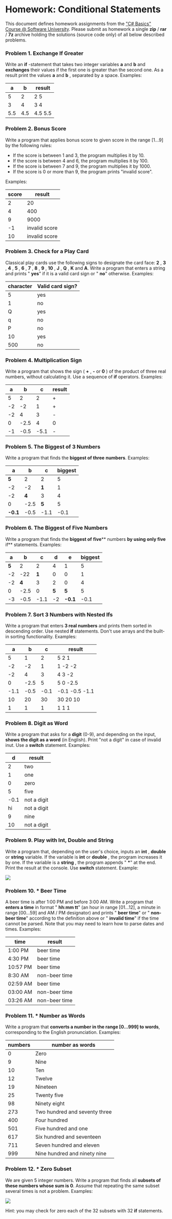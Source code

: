 # Homework: Conditional Statements

This document defines homework assignments from the [&quot;C# Basics&quot; Course @ Software University](https://softuni.bg/trainings/1297/programming-basics-january-2016). Please submit as homework a single **zip** / **rar** / **7z** archive holding the solutions (source code only) of all below described problems.

### Problem 1. Exchange If Greater

Write an  **if** -statement that takes two integer variables **a** and **b** and  **exchanges**  their values if the first one is greater than the second one. As a result print the values **a** and **b** , separated by a space. Examples:

| **a** | **b** | **result** |
| --- | --- | --- |
| 5 | 2 | 2 5 |
| 3 | 4 | 3 4 |
| 5.5 | 4.5 | 4.5 5.5 |

### Problem 2. Bonus Score

Write a program that applies bonus score to given score in the range [1…9] by the following rules:

- If the score is between 1 and 3, the program multiplies it by 10.
- If the score is between 4 and 6, the program multiplies it by 100.
- If the score is between 7 and 9, the program multiplies it by 1000.
- If the score is 0 or more than 9, the program prints &quot;invalid score&quot;.

Examples:

| **score** | **result** |
| --- | --- |
| 2 | 20 |
| 4 | 400 |
| 9 | 9000 |
| -1 | invalid score |
| 10 | invalid score |

### Problem 3. Check for a Play Card

Classical play cards use the following signs to designate the card face: **2** , **3** , **4** , **5** , **6** , **7** , **8** , **9** , **10** , **J** , **Q** , **K** and **A**. Write a program that enters a string and prints &quot; **yes**&quot; if it is a valid card sign or &quot; **no**&quot; otherwise. Examples:

| **character** | **Valid card sign?** |
| --- | --- |
| 5 | yes |
| 1 | no |
| Q | yes |
| q | no |
| P | no |
| 10 | yes |
| 500 | no |

### Problem 4. Multiplication Sign

Write a program that shows the sign ( **+** ,  **-** or **0** ) of the product of three real numbers, without calculating it. Use a sequence of  **if**  operators. Examples:

| **a** | **b** | **c** | **result** |
| --- | --- | --- | --- |
| 5 | 2 | 2 | + |
| -2 | -2 | 1 | + |
| -2 | 4 | 3 | - |
| 0 | -2.5 | 4 | 0 |
| -1 | -0.5 | -5.1 | - |

### Problem 5. The Biggest of 3 Numbers

Write a program that finds the  **biggest of three**  **numbers**. Examples:

| **a** | **b** | **c** | **biggest** |
| --- | --- | --- | --- |
| **5** | 2 | 2 | 5 |
| -2 | -2 | **1** | 1 |
| -2 | **4** | 3 | 4 |
| 0 | -2.5 | **5** | 5 |
| **-0.1** | -0.5 | -1.1 | -0.1 |

### Problem 6. The Biggest of Five Numbers

Write a program that finds the  **biggest of**  **five**** numbers **by using only five** if** statements. Examples:

| **a** | **b** | **c** | **d** | **e** | **biggest** |
| --- | --- | --- | --- | --- | --- |
| **5** | 2 | 2 | 4 | 1 | 5 |
| -2 | -22 | **1** | 0 | 0 | 1 |
| -2 | **4** | 3 | 2 | 0 | 4 |
| 0 | -2.5 | 0 | **5** | **5** | 5 |
| -3 | -0.5 | -1.1 | -2 | **-0.1** | -0.1 |

### Problem 7. Sort 3 Numbers with Nested Ifs

Write a program that enters **3 real numbers**  and prints them sorted in descending order. Use nested  **if**  statements. Don&#39;t use arrays and the built-in sorting functionality. Examples:

| **a** | **b** | **c** | **result** |
| --- | --- | --- | --- |
| 5 | 1 | 2 | 5 2 1 |
| -2 | -2 | 1 | 1 -2 -2 |
| -2 | 4 | 3 | 4 3 -2 |
| 0 | -2.5 | 5 | 5 0 -2.5 |
| -1.1 | -0.5 | -0.1 | -0.1 -0.5 -1.1 |
| 10 | 20 | 30 | 30 20 10 |
| 1 | 1 | 1 | 1 1 1 |

### Problem 8. Digit as Word

Write a program that asks for a **digit** (0-9), and depending on the input,  **shows the digit as a word**  (in English). Print &quot;not a digit&quot; in case of invalid inut. Use a  **switch**  statement. Examples:

| **d** | **result** |
| --- | --- |
| 2 | two |
| 1 | one |
| 0 | zero |
| 5 | five |
| -0.1 | not a digit |
| hi | not a digit |
| 9 | nine |
| 10 | not a digit |

### Problem 9. Play with Int, Double and String

Write a program that, depending on the user&#39;s choice, inputs an  **int** ,  **double**  or  **string**  variable. If the variable is  **int**  or  **double** , the program increases it by one. If the variable is a  **string** , the program appends &quot; **\***&quot; at the end. Print the result at the console. Use  **switch**  statement. Example:

![](https://github.com/sevdalin/Programming-Basics/blob/master/images/55.JPG)

### Problem 10. \* Beer Time

A beer time is after 1:00 PM and before 3:00 AM. Write a program that **enters a time** in format &quot; **hh:mm tt**&quot; (an hour in range [01...12], a minute in range [00…59] and AM / PM designator) and prints &quot; **beer time**&quot; or &quot; **non-beer time**&quot; according to the definition above or &quot; **invalid time**&quot; if the time cannot be parsed. Note that you may need to learn how to parse dates and times. Examples:

| **time** | **result** |
| --- | --- |
| 1:00 PM | beer time |
| 4:30 PM | beer time |
| 10:57 PM | beer time |
| 8:30 AM | non-beer time |
| 02:59 AM | beer time |
| 03:00 AM | non-beer time |
| 03:26 AM | non-beer time |

### Problem 11. \* Number as Words

Write a program that **converts a number in the range [0…999] to words**, corresponding to the English pronunciation. Examples:

| **numbers** | **number as words** |
| --- | --- |
| 0 | Zero |
| 9 | Nine |
| 10 | Ten |
| 12 | Twelve |
| 19 | Nineteen |
| 25 | Twenty five |
| 98 | Ninety eight |
| 273 | Two hundred and seventy three |
| 400 | Four hundred |
| 501 | Five hundred and one |
| 617 | Six hundred and seventeen |
| 711 | Seven hundred and eleven |
| 999 | Nine hundred and ninety nine |

### Problem 12. \* Zero Subset

We are given 5 integer numbers. Write a program that finds all **subsets of these numbers whose sum is 0**. Assume that repeating the same subset several times is not a problem. Examples:

![](https://github.com/sevdalin/Programming-Basics/blob/master/images/56.JPG)

Hint: you may check for zero each of the 32 subsets with 32 **if** statements.
